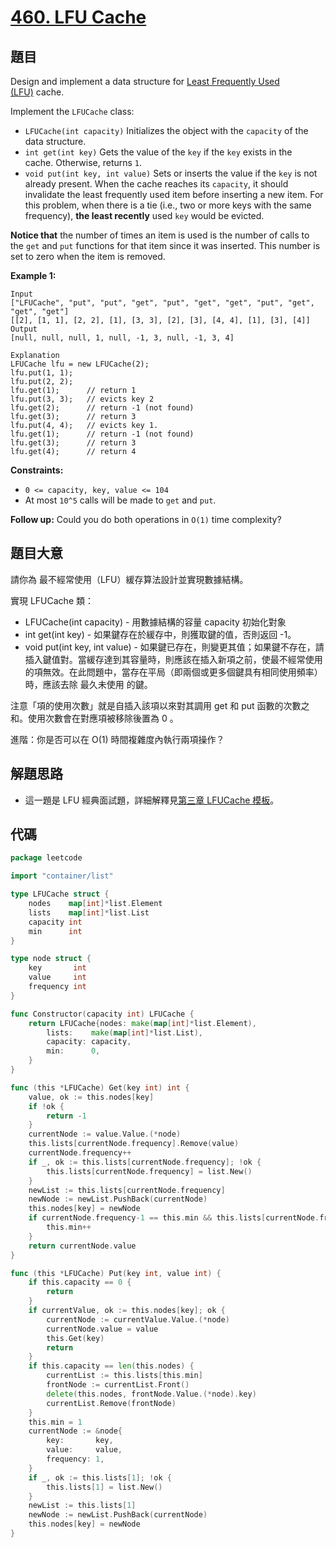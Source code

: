 # [460. LFU Cache](https://leetcode.com/problems/lfu-cache/)


## 題目

Design and implement a data structure for [Least Frequently Used (LFU)](https://en.wikipedia.org/wiki/Least_frequently_used) cache.

Implement the `LFUCache` class:

- `LFUCache(int capacity)` Initializes the object with the `capacity` of the data structure.
- `int get(int key)` Gets the value of the `key` if the `key` exists in the cache. Otherwise, returns `1`.
- `void put(int key, int value)` Sets or inserts the value if the `key` is not already present. When the cache reaches its `capacity`, it should invalidate the least frequently used item before inserting a new item. For this problem, when there is a tie (i.e., two or more keys with the same frequency), **the least recently** used `key` would be evicted.

**Notice that** the number of times an item is used is the number of calls to the `get` and `put` functions for that item since it was inserted. This number is set to zero when the item is removed.

**Example 1:**

```
Input
["LFUCache", "put", "put", "get", "put", "get", "get", "put", "get", "get", "get"]
[[2], [1, 1], [2, 2], [1], [3, 3], [2], [3], [4, 4], [1], [3], [4]]
Output
[null, null, null, 1, null, -1, 3, null, -1, 3, 4]

Explanation
LFUCache lfu = new LFUCache(2);
lfu.put(1, 1);
lfu.put(2, 2);
lfu.get(1);      // return 1
lfu.put(3, 3);   // evicts key 2
lfu.get(2);      // return -1 (not found)
lfu.get(3);      // return 3
lfu.put(4, 4);   // evicts key 1.
lfu.get(1);      // return -1 (not found)
lfu.get(3);      // return 3
lfu.get(4);      // return 4

```

**Constraints:**

- `0 <= capacity, key, value <= 104`
- At most `10^5` calls will be made to `get` and `put`.

**Follow up:** Could you do both operations in `O(1)` time complexity?

## 題目大意

請你為 最不經常使用（LFU）緩存算法設計並實現數據結構。

實現 LFUCache 類：

- LFUCache(int capacity) - 用數據結構的容量 capacity 初始化對象
- int get(int key) - 如果鍵存在於緩存中，則獲取鍵的值，否則返回 -1。
- void put(int key, int value) - 如果鍵已存在，則變更其值；如果鍵不存在，請插入鍵值對。當緩存達到其容量時，則應該在插入新項之前，使最不經常使用的項無效。在此問題中，當存在平局（即兩個或更多個鍵具有相同使用頻率）時，應該去除 最久未使用 的鍵。

注意「項的使用次數」就是自插入該項以來對其調用 get 和 put 函數的次數之和。使用次數會在對應項被移除後置為 0 。

進階：你是否可以在 O(1) 時間複雜度內執行兩項操作？

## 解題思路

- 這一題是 LFU 經典面試題，詳細解釋見[第三章 LFUCache 模板](https://books.halfrost.com/leetcode/ChapterThree/LFUCache/)。

## 代碼

```go
package leetcode

import "container/list"

type LFUCache struct {
	nodes    map[int]*list.Element
	lists    map[int]*list.List
	capacity int
	min      int
}

type node struct {
	key       int
	value     int
	frequency int
}

func Constructor(capacity int) LFUCache {
	return LFUCache{nodes: make(map[int]*list.Element),
		lists:    make(map[int]*list.List),
		capacity: capacity,
		min:      0,
	}
}

func (this *LFUCache) Get(key int) int {
	value, ok := this.nodes[key]
	if !ok {
		return -1
	}
	currentNode := value.Value.(*node)
	this.lists[currentNode.frequency].Remove(value)
	currentNode.frequency++
	if _, ok := this.lists[currentNode.frequency]; !ok {
		this.lists[currentNode.frequency] = list.New()
	}
	newList := this.lists[currentNode.frequency]
	newNode := newList.PushBack(currentNode)
	this.nodes[key] = newNode
	if currentNode.frequency-1 == this.min && this.lists[currentNode.frequency-1].Len() == 0 {
		this.min++
	}
	return currentNode.value
}

func (this *LFUCache) Put(key int, value int) {
	if this.capacity == 0 {
		return
	}
	if currentValue, ok := this.nodes[key]; ok {
		currentNode := currentValue.Value.(*node)
		currentNode.value = value
		this.Get(key)
		return
	}
	if this.capacity == len(this.nodes) {
		currentList := this.lists[this.min]
		frontNode := currentList.Front()
		delete(this.nodes, frontNode.Value.(*node).key)
		currentList.Remove(frontNode)
	}
	this.min = 1
	currentNode := &node{
		key:       key,
		value:     value,
		frequency: 1,
	}
	if _, ok := this.lists[1]; !ok {
		this.lists[1] = list.New()
	}
	newList := this.lists[1]
	newNode := newList.PushBack(currentNode)
	this.nodes[key] = newNode
}
```